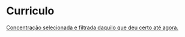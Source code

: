 ﻿# Curriculo

[Concentração selecionada e filtrada daquilo que deu certo até agora.](https://github.com/gdelfs/Curriculo/blob/master/Curriculo_Delfino.pdf)



<!-- ![alt text](https://github.com/gdelfs/Curriculo/blob/master/Documenta%C3%A7%C3%A3o/What%20goes%20on%20the%20resume.png?") -->
      
